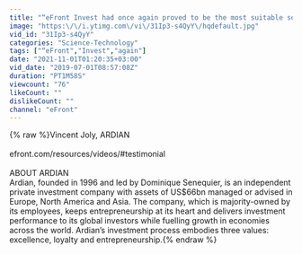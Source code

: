 ```yaml
---
title: "“eFront Invest had once again proved to be the most suitable solution for us”"
image: "https:\/\/i.ytimg.com\/vi\/31Ip3-s4QyY\/hqdefault.jpg"
vid_id: "31Ip3-s4QyY"
categories: "Science-Technology"
tags: ["“eFront","Invest","again"]
date: "2021-11-01T01:20:35+03:00"
vid_date: "2019-07-01T08:57:08Z"
duration: "PT1M58S"
viewcount: "76"
likeCount: ""
dislikeCount: ""
channel: "eFront"
---
```

{% raw %}Vincent Joly, ARDIAN<br /><br />efront.com/resources/videos/#testimonial<br /><br />ABOUT ARDIAN<br />Ardian, founded in 1996 and led by Dominique Senequier, is an independent private investment company with assets of US$66bn managed or advised in Europe, North America and Asia. The company, which is majority-owned by its employees, keeps entrepreneurship at its heart and delivers investment performance to its global investors while fuelling growth in economies across the world. Ardian’s investment process embodies three values: excellence, loyalty and entrepreneurship.{% endraw %}
